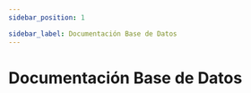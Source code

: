 ```yaml
---
sidebar_position: 1

sidebar_label: Documentación Base de Datos
---
```


# Documentación Base de Datos